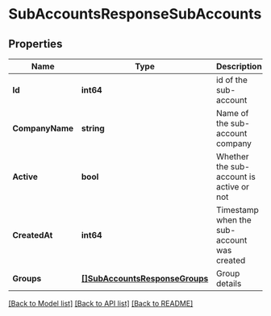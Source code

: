# SubAccountsResponseSubAccounts

## Properties
Name | Type | Description | Notes
------------ | ------------- | ------------- | -------------
**Id** | **int64** | id of the sub-account | [default to null]
**CompanyName** | **string** | Name of the sub-account company | [default to null]
**Active** | **bool** | Whether the sub-account is active or not | [default to null]
**CreatedAt** | **int64** | Timestamp when the sub-account was created | [default to null]
**Groups** | [**[]SubAccountsResponseGroups**](subAccountsResponse_groups.md) | Group details | [default to null]

[[Back to Model list]](../README.md#documentation-for-models) [[Back to API list]](../README.md#documentation-for-api-endpoints) [[Back to README]](../README.md)


